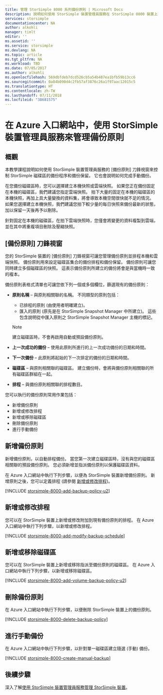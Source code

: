 ```yaml
---
title: 管理 StorSimple 8000 系列備份原則 | Microsoft Docs
description: 說明如何使用 StorSimple 裝置管理員服務在 StorSimple 8000 裝置上建立並管理手動備份、備份排程與備份保留。
services: storsimple
documentationcenter: NA
author: alkohli
manager: timlt
editor: ''
ms.assetid: ''
ms.service: storsimple
ms.devlang: NA
ms.topic: article
ms.tgt_pltfrm: NA
ms.workload: TBD
ms.date: 07/05/2017
ms.author: alkohli
ms.openlocfilehash: 569dbfdeb7dcd526cb5a54b487ea1bfb59b13cc6
ms.sourcegitcommit: 0a84b090d4c2fb57af3876c26a1f97aac12015c5
ms.translationtype: HT
ms.contentlocale: zh-TW
ms.lasthandoff: 07/11/2018
ms.locfileid: "38681575"
---
```

# <a name="use-the-storsimple-device-manager-service-in-azure-portal-to-manage-backup-policies"></a>在 Azure 入口網站中，使用 StorSimple 裝置管理員服務來管理備份原則


## <a name="overview"></a>概觀

本教學課程說明如何使用 StorSimple 裝置管理員服務的 [備份原則] 刀鋒視窗來控制 StorSimple 磁碟區的備份程序和備份保留。 它也會說明如何完成手動備份。

在您備份磁碟區時，您可以選擇建立本機快照或雲端快照。 如果您正在備份固定在本機的磁碟區，我們建議您指定雲端快照。 拍下大量的固定在本機的磁碟區的本機快照，再加上具大量變換的資料集，將會導致本機空間很快就不足的情況。 如果您選擇建立本機快照，我們建議您拍下較少量的每日快照來備份最新的狀態，加以保留一天後再予以刪除。

針對固定在本機的磁碟區，在拍下雲端快照時，您僅會將變更的資料複製到雲端，並在其中將重複項目刪除及壓縮快照。

## <a name="the-backup-policy-blade"></a>[備份原則] 刀鋒視窗

您的 StorSimple 裝置的 [備份原則] 刀鋒視窗可讓您管理備份原則並排程本機和雲端快照。 備份原則用來設定磁碟區集合的備份排程和備份保留。 備份原則可讓您同時建立多個磁碟區的快照。 這表示備份原則所建立的備份將會是與當機時一致的複本。

備份原則表格式清單也可讓您依下列一個或多個欄位，篩選現有的備份原則：

* **原則名稱** – 與原則相關聯的名稱。 不同類型的原則包括：

  * 已排程的原則 (由使用者明確建立)。
  * 匯入的原則 (原先是在 StorSimple Snapshot Manager 中所建立)。 這些包含說明從中匯入原則之 StorSimple Snapshot Manager 主機的標記。

  > [!NOTE]
  > 建立磁碟區時，不會再啟用自動或預設備份原則。

* **上一次成功的備份** – 使用此原則所進行的上一次成功備份的日期和時間。

* **下一次備份** – 此原則將起始的下一次排定的備份的日期和時間。

* **磁碟區** – 與原則相關聯的磁碟區。 建立備份時，會將與備份原則相關聯的所有磁碟區群組在一起。

* **排程** – 與備份原則相關聯的排程數目。

您可以執行的備份原則常用作業包括：

* 新增備份原則
* 新增或修改排程
* 新增或移除磁碟區
* 刪除備份原則
* 進行手動備份

## <a name="add-a-backup-policy"></a>新增備份原則

新增備份原則，以自動排程備份。 當您第一次建立磁碟區時，沒有與您的磁碟區相關聯的預設備份原則。 您必須新增並指派備份原則以保護磁碟區資料。

在 Azure 入口網站中執行下列步驟，以便為 StorSimple 裝置新增備份原則。 新增原則之後，您可以定義排程 (請參閱 [新增或修改排程](#add-or-modify-a-schedule))。

[!INCLUDE [storsimple-8000-add-backup-policy-u2](../../includes/storsimple-8000-add-backup-policy-u2.md)]

## <a name="add-or-modify-a-schedule"></a>新增或修改排程

您可以在 StorSimple 裝置上新增或修改附加到現有備份原則的排程。 在 Azure 入口網站中執行下列步驟，以新增或修改排程。

[!INCLUDE [storsimple-8000-add-modify-backup-schedule](../../includes/storsimple-8000-add-modify-backup-schedule-u2.md)]


## <a name="add-or-remove-a-volume"></a>新增或移除磁碟區

您可以在 StorSimple 裝置上新增或移除指派至備份原則的磁碟區。 在 Azure 入口網站中執行下列步驟，以新增或移除磁碟區。

[!INCLUDE [storsimple-8000-add-volume-backup-policy-u2](../../includes/storsimple-8000-add-remove-volume-backup-policy-u2.md)]


## <a name="delete-a-backup-policy"></a>刪除備份原則

在 Azure 入口網站中執行下列步驟，以便刪除 StorSimple 裝置上的備份原則。

[!INCLUDE [storsimple-8000-delete-backup-policy](../../includes/storsimple-8000-delete-backup-policy.md)]

## <a name="take-a-manual-backup"></a>進行手動備份

在 Azure 入口網站中執行下列步驟，以針對單一磁碟區建立隨選 (手動) 備份。

[!INCLUDE [storsimple-8000-create-manual-backup](../../includes/storsimple-8000-create-manual-backup.md)]

## <a name="next-steps"></a>後續步驟

深入了解[使用 StorSimple 裝置管理員服務管理 StorSimple 裝置](storsimple-8000-manager-service-administration.md)。

